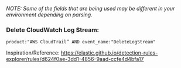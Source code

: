 _NOTE: Some of the fields that are being used may be different in your environment depending on parsing._ 

### Delete CloudWatch Log Stream: 
`product:"AWS CloudTrail” AND event_name:"DeleteLogStream"`

Inspiration/Reference: https://elastic.github.io/detection-rules-explorer/rules/d624f0ae-3dd1-4856-9aad-ccfe4d4bfa17
